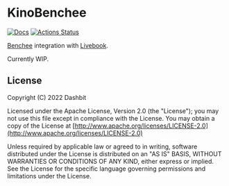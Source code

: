 # KinoBenchee

[![Docs](https://img.shields.io/badge/hex.pm-docs-8e7ce6.svg)](https://hexdocs.pm/kino_benchee)
[![Actions
Status](https://github.com/livebook-dev/kino_benchee/workflows/Test/badge.svg)](https://github.com/livebook-dev/kino_benchee/actions)

[Benchee](https://github.com/bencheeorg/benchee) integration with [Livebook](https://github.com/livebook-dev/livebook).

Currently WIP.

## License

Copyright (C) 2022 Dashbit

Licensed under the Apache License, Version 2.0 (the "License");
you may not use this file except in compliance with the License.
You may obtain a copy of the License at [http://www.apache.org/licenses/LICENSE-2.0](http://www.apache.org/licenses/LICENSE-2.0)

Unless required by applicable law or agreed to in writing, software
distributed under the License is distributed on an "AS IS" BASIS,
WITHOUT WARRANTIES OR CONDITIONS OF ANY KIND, either express or implied.
See the License for the specific language governing permissions and
limitations under the License.
